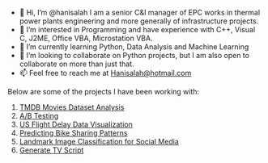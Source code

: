 - 👋 Hi, I’m @hanisalah I am a senior C&I manager of EPC works in thermal power plants engineering and more generally of infrastructure projects.
- 👀 I’m interested in Programming and have experience with C++, Visual C, J2ME, Office VBA, Microstation VBA.
- 🌱 I’m currently learning Python, Data Analysis and Machine Learning
- 💞️ I’m looking to collaborate on Python projects, but I am also open to collaborate on more than just that.
- 📫 Feel free to reach me at Hanisalah@hotmail.com

Below are some of the projects I have been working with:
1. [TMDB Movies Dataset Analysis](https://github.com/hanisalah/TMDb_Dataset_Analysis)
2. [A/B Testing](https://github.com/hanisalah/Analyze_Ab_Test_Results)
3. [US Flight Delay Data Visualization](https://github.com/hanisalah/Flight_Delay_DataVisualization)
4. [Predicting Bike Sharing Patterns](https://github.com/hanisalah/Predicting_bike_sharing_patterns)
5. [Landmark Image Classification for Social Media](https://github.com/hanisalah/landmark_classification_and_tagging_for_social_media)
6. [Generate TV Script](https://github.com/hanisalah/Generate-TV-Script)

<!---
hanisalah/hanisalah is a ✨ special ✨ repository because its `README.md` (this file) appears on your GitHub profile.
You can click the Preview link to take a look at your changes.
--->
